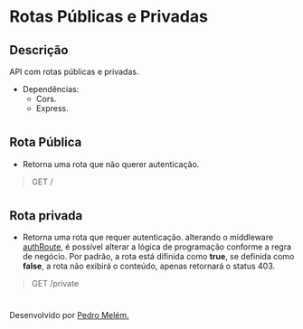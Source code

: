 # Rotas Públicas e Privadas

## Descrição
API com rotas públicas e privadas.
- Dependências:
    - Cors.
    - Express.
#

## Rota Pública
- Retorna uma rota que não querer autenticação.

> GET /

#

## Rota privada
- Retorna uma rota que requer autenticação. alterando o middleware [authRoute]('https://github.com/mrmelem/nodejs/blob/master/Rotas%20Públicas%20e%20Privadas/src/middlewares/authRoute.js'), é possível alterar a lógica de programação conforme a regra de negócio. Por padrão, a rota está difinida como **true**, se definida como **false**, a rota não exibirá o conteúdo, apenas retornará o status 403.
  
> GET /private

#
Desenvolvido por [Pedro Melém.](https://mrmelem.github.io/site-portfolio)